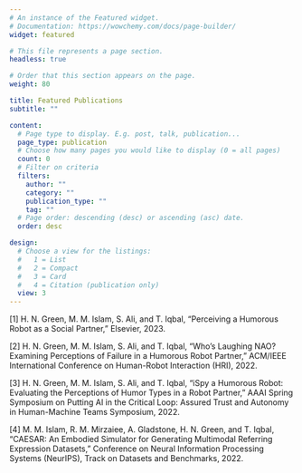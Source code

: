 ```yaml
---
# An instance of the Featured widget.
# Documentation: https://wowchemy.com/docs/page-builder/
widget: featured

# This file represents a page section.
headless: true

# Order that this section appears on the page.
weight: 80

title: Featured Publications
subtitle: ""

content:
  # Page type to display. E.g. post, talk, publication...
  page_type: publication
  # Choose how many pages you would like to display (0 = all pages)
  count: 0
  # Filter on criteria
  filters:
    author: ""
    category: ""
    publication_type: ""
    tag: ""
  # Page order: descending (desc) or ascending (asc) date.
  order: desc

design:
  # Choose a view for the listings:
  #   1 = List
  #   2 = Compact
  #   3 = Card
  #   4 = Citation (publication only)
  view: 3
---
```

[1] H. N. Green, M. M. Islam, S. Ali, and T. Iqbal, “Perceiving a Humorous Robot as a Social Partner,” Elsevier, 2023.

[2] H. N. Green, M. M. Islam, S. Ali, and T. Iqbal, “Who’s Laughing NAO? Examining Perceptions of Failure in a Humorous Robot Partner,” ACM/IEEE International Conference on Human-Robot Interaction (HRI), 2022.

[3] H. N. Green, M. M. Islam, S. Ali, and T. Iqbal, “iSpy a Humorous Robot: Evaluating the Perceptions of Humor Types in a Robot Partner,” AAAI Spring Symposium on Putting AI in the Critical Loop: Assured Trust and Autonomy in Human-Machine Teams Symposium, 2022.

[4] M. M. Islam, R. M. Mirzaiee, A. Gladstone, H. N. Green, and T. Iqbal, “CAESAR: An Embodied Simulator for Generating Multimodal Referring Expression Datasets,” Conference on Neural Information Processing Systems (NeurIPS), Track on Datasets and Benchmarks, 2022.

